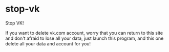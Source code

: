 stop-vk
=======

Stop VK!

If you want to delete vk.com account, worry that you can return to this site and don't afraid to lose all your data, just launch this program, and this one delete all your data and account for you!
